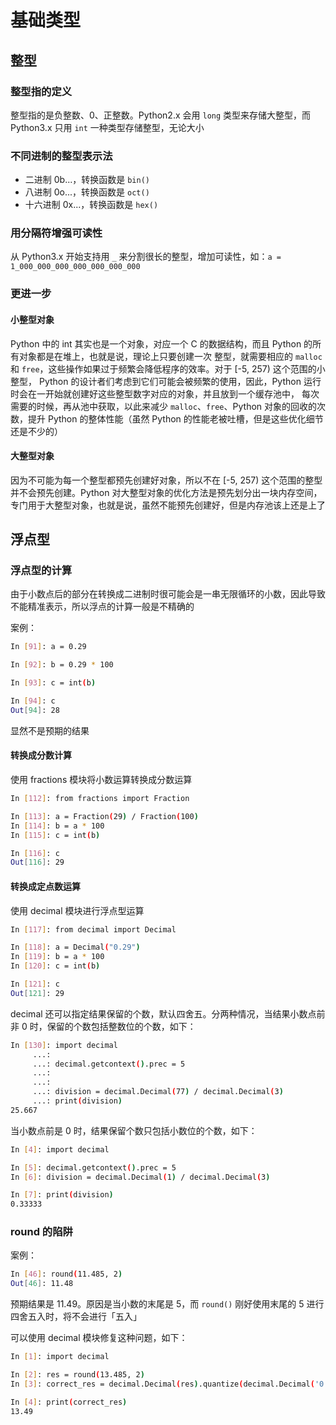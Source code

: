 # 基础类型

## 整型

### 整型指的定义

整型指的是负整数、0、正整数。Python2.x 会用 `long` 类型来存储大整型，而 Python3.x 只用 `int` 一种类型存储整型，无论大小

### 不同进制的整型表示法

- 二进制 0b...，转换函数是 `bin()`
- 八进制 0o...，转换函数是 `oct()`
- 十六进制 0x...，转换函数是 `hex()` 

### 用分隔符增强可读性

从 Python3.x 开始支持用 `_` 来分割很长的整型，增加可读性，如：`a = 1_000_000_000_000_000_000_000`

### 更进一步

#### 小整型对象

Python 中的 int 其实也是一个对象，对应一个 C 的数据结构，而且 Python 的所有对象都是在堆上，也就是说，理论上只要创建一次
整型，就需要相应的 `malloc` 和 `free`，这些操作如果过于频繁会降低程序的效率。对于 [-5, 257) 这个范围的小整型，
Python 的设计者们考虑到它们可能会被频繁的使用，因此，Python 运行时会在一开始就创建好这些整型数字对应的对象，并且放到一个缓存池中，
每次需要的时候，再从池中获取，以此来减少 `malloc`、`free`、Python 对象的回收的次数，提升 Python 的整体性能（虽然 Python 的性能老被吐槽，但是这些优化细节还是不少的）

#### 大整型对象 

因为不可能为每一个整型都预先创建好对象，所以不在 [-5, 257) 这个范围的整型并不会预先创建。Python 对大整型对象的优化方法是预先划分出一块内存空间，
专门用于大整型对象，也就是说，虽然不能预先创建好，但是内存池该上还是上了

## 浮点型

### 浮点型的计算

由于小数点后的部分在转换成二进制时很可能会是一串无限循环的小数，因此导致不能精准表示，所以浮点的计算一般是不精确的

案例：

```bash
In [91]: a = 0.29

In [92]: b = 0.29 * 100

In [93]: c = int(b)

In [94]: c
Out[94]: 28
```

显然不是预期的结果

#### 转换成分数计算

使用 fractions 模块将小数运算转换成分数运算

```bash
In [112]: from fractions import Fraction

In [113]: a = Fraction(29) / Fraction(100)
In [114]: b = a * 100
In [115]: c = int(b)

In [116]: c
Out[116]: 29
```

#### 转换成定点数运算

使用 decimal 模块进行浮点型运算

```bash
In [117]: from decimal import Decimal

In [118]: a = Decimal("0.29")
In [119]: b = a * 100
In [120]: c = int(b)

In [121]: c
Out[121]: 29
```

decimal 还可以指定结果保留的个数，默认四舍五。分两种情况，当结果小数点前非 0 时，保留的个数包括整数位的个数，如下：

```BASH
In [130]: import decimal
     ...:
     ...: decimal.getcontext().prec = 5
     ...:
     ...:
     ...: division = decimal.Decimal(77) / decimal.Decimal(3)
     ...: print(division)
25.667
```

当小数点前是 0 时，结果保留个数只包括小数位的个数，如下：

```BASH
In [4]: import decimal

In [5]: decimal.getcontext().prec = 5
In [6]: division = decimal.Decimal(1) / decimal.Decimal(3)

In [7]: print(division)
0.33333
```

### round 的陷阱

案例：

```BASH
In [46]: round(11.485, 2)
Out[46]: 11.48
```

预期结果是 11.49。原因是当小数的末尾是 5，而 `round()` 刚好使用末尾的 5 进行四舍五入时，将不会进行「五入」

可以使用 decimal 模块修复这种问题，如下： 

```BASH
In [1]: import decimal

In [2]: res = round(13.485, 2)
In [3]: correct_res = decimal.Decimal(res).quantize(decimal.Decimal('0.00'), rounding=decimal.ROUND_UP)

In [4]: print(correct_res)
13.49
```
